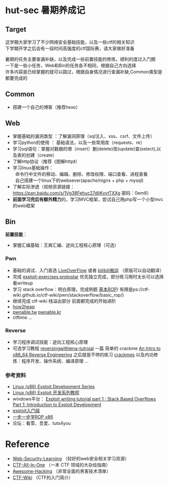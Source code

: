 # hut-sec 暑期养成记 

## Target
这学期大家学习了不少网络安全基础技能，以及一些ctf的相关知识  
下学期开学之后会有一段时间高强度的ctf国际赛，请大家做好准备  
  
暑期的任务主要查漏补缺，以及完成一些前置技能的修炼，顺利的度过入门期  
一下是一些小任务，Web和Bin的任务各不相同，根据自己方向选择  
许多内容是已经掌握的就可以跳过，根据自身情况进行查漏补缺,Common类型是都要完成的  

## Common
- 搭建一个自己的博客（推荐hexo）

## Web
- 掌握基础的漏洞类型 ：了解漏洞原理（sql注入、xss、csrf、文件上传）
- 学习python的使用 ： 基础语法，以及一些常用库（requests、re）
- 学习sql语句：掌握对数据的增（insert）删(delete)改(update)查(select),以及表的创建（create）
- 了解http协议（推荐《图解http》）
- 学习linux基础操作：  
&nbsp;&nbsp;命令行中文件的移动、编辑、删除、修改权限、端口查看、进程查看    
&nbsp;&nbsp;自己搭建一个linux下的websever(apache/nignx + php + mysql)  
- 了解实际渗透（视频资源链接：https://pan.baidu.com/s/1Vg38Fehuc27dIiKvytTXXg 密码：0em8） 
- **前面学习完后有额外精力**的，学习MVC框架，尝试自己用php写一个小型mvc的web框架


## Bin
**前置技能**：
  - 掌握汇编基础：王爽汇编、逆向工程核心原理（可选）

### Pwn
  - 基础的调试、入门首选 [LiveOverFlow](http://liveoverflow.com/binary_hacking/) 或者 [bilibili搬运](https://www.bilibili.com/video/av18860370/) （原版可以自动翻译）
  - 完成 [exploit-exercises protostar](https://exploit-exercises.com/protostar/) 优先独立完成，部分练习用时太长可以选择看writeup
  - 学习 stack overflow：明白原理，完成例题 [基本ROP](htt)) 有限是ps://ctf-wiki.github.io/ctf-wiki/pwn/stackoverflow/basic_rop/)
  - 继续完成 ctf-wiki 栈溢出部分
  前面都完成的开始进阶
  - [how2heap](https://github.com/shellphish/how2heap)
  - [pwnable.tw](https://pwnable.tw/) [pwnable.kr](http://pwnable.kr/play.php)
  - ctftime ...

### Reverse
  - 学习程序调试技能：逆向工程核心原理
  - 可选学习教程 [reversingwithlena-tutroial](https://tuts4you.com/e107_plugins/download/download.php?action=view&id=2876) 一篇 简单的 crackme [An Intro to x86_64 Reverse Engineering](https://leotindall.com/tutorial/an-intro-to-x86_64-reverse-engineering/)
  之后就是不停的练习 [crackmes](https://github.com/crackmes/crackmes) 以及内功修炼：程序开发、操作系统、编译原理 ...
  
### 参考资料
  - [Linux (x86) Exploit Development Series](https://sploitfun.wordpress.com/2015/06/26/linux-x86-exploit-development-tutorial-series/)
  - [Linux (x86) Exploit 开发系列教程](https://bbs.pediy.com/thread-217390.htm)
  - windows平台： [Exploit writing tutorial part 1 : Stack Based Overflows](https://www.corelan.be/index.php/2009/07/19/exploit-writing-tutorial-part-1-stack-based-overflows/) [Part 1: Introduction to Exploit Development](https://www.fuzzysecurity.com/tutorials/expDev/1.html)
  - [exploit入门级](http://martin.uy/blog/projects/reverse-engineering/)
  - [一步一步学ROP x86](http://www.vuln.cn/6645)
  - 论坛：看雪、吾爱、tuts4you

# Reference
- [Web-Security-Learning](https://github.com/CHYbeta/Web-Security-Learning) （较好的web安全相关学习资源）
- [CTF-All-In-One](https://github.com/firmianay/CTF-All-In-One) （一本 CTF 领域的大杂烩指南）
- [Awesome-Hacking](https://github.com/Hack-with-Github/Awesome-Hacking) （非常全面的黑客技术清单）
- [CTF-Wiki](https://ctf-wiki.github.io/ctf-wiki/) （CTF的入门简介）
